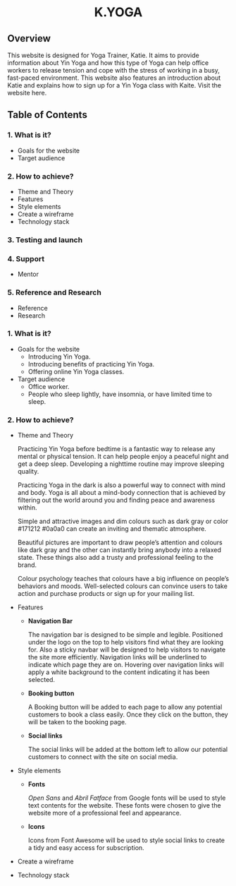 <h1 align="center"><b>K.YOGA</b></h1>

## **Overview**

This website is designed for Yoga Trainer, Katie. It aims to provide information about Yin Yoga and how this type of Yoga can help office workers to release tension and cope with the stress of working in a busy, fast-paced environment. This website also features an introduction about Katie and  explains how to sign up for a Yin Yoga class with Kaite. 
Visit the website here.

## **Table of Contents**

### 1. **What is it?**
* Goals for the website
* Target audience
### 2. **How to achieve?**
* Theme and Theory
* Features
* Style elements 
* Create a wireframe
* Technology stack 
### 3. **Testing and launch**
### 4. **Support**
* Mentor 
### 5. **Reference and Research**
* Reference
* Research


### 1. **What is it?**
* Goals for the website
  - Introducing Yin Yoga.
  - Introducing benefits of practicing Yin Yoga.
  - Offering online Yin Yoga classes.
* Target audience
  - Office worker.
  - People who sleep lightly, have insomnia, or have limited time to sleep.


### 2. **How to achieve?**
* Theme and Theory
  
  Practicing Yin Yoga before bedtime is a fantastic way to release any mental or physical tension. It can help people enjoy a peaceful night and get a deep sleep. Developing a nighttime routine may improve sleeping quality. 

  Practicing Yoga in the dark is also a powerful way to connect with mind and body. Yoga is all about a mind-body connection that is achieved by filtering out the world around you and finding peace and awareness within.

  Simple and attractive images and dim colours such as dark gray or color #171212 #0a0a0 can create an inviting and thematic atmosphere.   
  
  Beautiful pictures are important to draw people’s attention and colours like dark gray and the other can instantly bring anybody into a relaxed state. These things also add a trusty and professional feeling to the brand.
  
  Colour psychology teaches that colours have a big influence on people’s behaviors and moods. Well-selected colours can convince users to take action and purchase products or sign up for your mailing list.

* Features

  - **Navigation Bar**
    
    The navigation bar is designed to be simple and legible. Positioned under the logo on the top to help visitors find what they are looking for. Also a sticky navbar will be designed to help visitors to navigate the site more efficiently. Navigation links will be underlined to indicate which page they are on. Hovering over navigation links will apply a white background to the content indicating it has been selected.

  - **Booking button**
    
    A Booking button will be added to each page to allow any potential customers to book a class easily. Once they click on the button, they will be taken to the booking page. 

  - **Social links**
    
    The social links will be added at the bottom left to allow our potential customers to connect with the site on social media.



* Style elements 
  - **Fonts**
  
    *Open Sans* and *Abril Fatface* from Google fonts will be used to style text contents for the website. These fonts were chosen to give the website more of a professional feel and appearance. 

  - **Icons**
    
    Icons from Font Awesome will be used to style social links to create a tidy and easy access for subscription.

* Create a wireframe
* Technology stack 